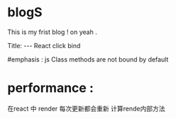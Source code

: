 # blogS

This is my frist blog ! on yeah .

Title:  --- React click bind

#emphasis : js Class methods are not bound by default

# performance :
在react 中 render 每次更新都会重新 计算rende内部方法




